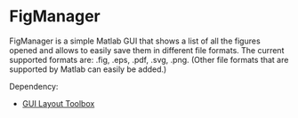 # FigManager

FigManager is a simple Matlab GUI that shows a list of all the figures opened and allows to easily save them in different file formats.
The current supported formats are: .fig, .eps, .pdf, .svg, .png. (Other file formats that are supported by Matlab can easily be added.)

Dependency:
* [GUI Layout Toolbox](https://mathworks.com/matlabcentral/fileexchange/47982-gui-layout-toolbox)
